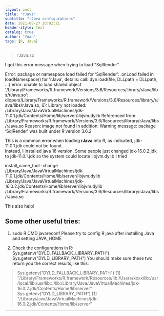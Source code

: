 ```yaml
---
layout: post
title: "rJava"
subtitle: "rJava configurations"
date: 2021-08-27 20:02:21
header-style: text
catalog: true
author: "Yuan"
tags: [R, Java]
---
```


>rJava.so

I got this error message when trying to load "SqlRender"

Error: package or namespace load failed for ‘SqlRender’:
 .onLoad failed in loadNamespace() for 'rJava', details:
  call: dyn.load(file, DLLpath = DLLpath, ...)
  error: unable to load shared object '/Library/Frameworks/R.framework/Versions/3.6/Resources/library/rJava/libs/rJava.so':
  dlopen(/Library/Frameworks/R.framework/Versions/3.6/Resources/library/rJava/libs/rJava.so, 6): Library not loaded: /Library/Java/JavaVirtualMachines/jdk-11.0.1.jdk/Contents/Home/lib/server/libjvm.dylib
  Referenced from: /Library/Frameworks/R.framework/Versions/3.6/Resources/library/rJava/libs/rJava.so
  Reason: image not found
In addition: Warning message:
package ‘SqlRender’ was built under R version 3.6.2 

This is a common error when loading **rJava** into R, as indicated, jdk-11.0.1.jdk could not be found. </br>
Instead, I installed java 16 version. Some people just changed jdk-16.0.2.jdk to jdk-11.0.1.jdk so the system could locate libjvm.dylib
I tried 

install_name_tool -change \
/Library/Java/JavaVirtualMachines/jdk-11.0.1.jdk/Contents/Home/lib/server/libjvm.dylib \
/Library/Java/JavaVirtualMachines/jdk-16.0.2.jdk/Contents/Home/lib/server/libjvm.dylib \
/Library/Frameworks/R.framework/Versions/3.6/Resources/library/rJava/libs/rJava.so

This also help!

## Some other useful tries:
1. sudo R CMD javareconf
   Please try to config R java after installing Java and setting JAVA_HOME

2. Check the configurations in R:
   Sys.getenv("DYLD_FALLBACK_LIBRARY_PATH")
   Sys.getenv("DYLD_LIBRARY_PATH")
   You should make sure these two return you the correct results,like this:

> Sys.getenv("DYLD_FALLBACK_LIBRARY_PATH")
[1] "/Library/Frameworks/R.framework/Resources/lib:/Users/xxxx/lib:/usr/local/lib:/usr/lib:::/lib:/Library/Java/JavaVirtualMachines/jdk-16.0.2.jdk/Contents/Home/lib/server"
> Sys.getenv("DYLD_LIBRARY_PATH")
[1] "/Library/Java/JavaVirtualMachines/jdk-16.0.2.jdk/Contents/Home/lib/server"


---
